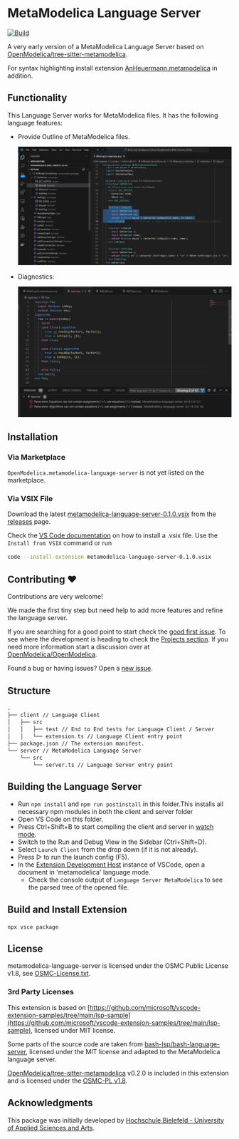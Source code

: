 # MetaModelica Language Server

[![Build](https://github.com/OpenModelica/metamodelica-language-server/actions/workflows/test.yml/badge.svg)](https://github.com/OpenModelica/metamodelica-language-server/actions/workflows/test.yml)

A very early version of a MetaModelica Language Server based on
[OpenModelica/tree-sitter-metamodelica](https://github.com/OpenModelica/tree-sitter-metamodelica).

For syntax highlighting install extension
[AnHeuermann.metamodelica](https://marketplace.visualstudio.com/items?itemName=AnHeuermann.metamodelica)
in addition.

## Functionality

This Language Server works for MetaModelica files. It has the following language
features:

  - Provide Outline of MetaModelica files.

    ![Outline](images/outline_demo.png)

  - Diagnostics:

    ![Diagnostics](images/problemMatching.png)

## Installation

### Via Marketplace

`OpenModelica.metamodelica-language-server` is not yet listed on the marketplace.

### Via VSIX File

Download the latest
[metamodelica-language-server-0.1.0.vsix](https://github.com/OpenModelica/metamodelica-language-server/releases/download/v0.1.0/metamodelica-language-server-0.1.0.vsix)
from the
[releases](https://github.com/OpenModelica/metamodelica-language-server/releases)
page.

Check the [VS Code documentation](https://code.visualstudio.com/docs/editor/extension-marketplace#_install-from-a-vsix)
on how to install a .vsix file.
Use the `Install from VSIX` command or run

```bash
code --install-extension metamodelica-language-server-0.1.0.vsix
```

## Contributing ❤️

Contributions are very welcome!

We made the first tiny step but need help to add more features and refine the
language server.

If you are searching for a good point to start
check the
[good first issue](https://github.com/OpenModelica/metamodelica-language-server/labels/good%20first%20issue).
To see where the development is heading to check the
[Projects section](https://github.com/OpenModelica/metamodelica-language-server/projects?query=is%3Aopen).
If you need more information start a discussion over at
[OpenModelica/OpenModelica](https://github.com/OpenModelica/OpenModelica).

Found a bug or having issues? Open a
[new issue](https://github.com/OpenModelica/metamodelica-language-server/issues/new/choose).

## Structure

```
.
├── client // Language Client
│   ├── src
│   │   ├── test // End to End tests for Language Client / Server
│   │   └── extension.ts // Language Client entry point
├── package.json // The extension manifest.
└── server // MetaModelica Language Server
    └── src
        └── server.ts // Language Server entry point
```

## Building the Language Server

  - Run `npm install` and `npm run postinstall` in this folder.This installs all
    necessary npm modules in both the client and server folder
  - Open VS Code on this folder.
  - Press Ctrl+Shift+B to start compiling the client and server in [watch
    mode](https://code.visualstudio.com/docs/editor/tasks#:~:text=The%20first%20entry%20executes,the%20HelloWorld.js%20file.).
  - Switch to the Run and Debug View in the Sidebar (Ctrl+Shift+D).
  - Select `Launch Client` from the drop down (if it is not already).
  - Press ▷ to run the launch config (F5).
  - In the [Extension Development
    Host](https://code.visualstudio.com/api/get-started/your-first-extension#:~:text=Then%2C%20inside%20the%20editor%2C%20press%20F5.%20This%20will%20compile%20and%20run%20the%20extension%20in%20a%20new%20Extension%20Development%20Host%20window.)
    instance of VSCode, open a document in 'metamodelica' language mode.
    - Check the console output of `Language Server MetaModelica` to see the parsed
      tree of the opened file.

## Build and Install Extension

```
npx vsce package
```

## License

metamodelica-language-server is licensed under the OSMC Public License v1.8, see
[OSMC-License.txt](./OSMC-License.txt).

### 3rd Party Licenses

This extension is based on
[https://github.com/microsoft/vscode-extension-samples/tree/main/lsp-sample](https://github.com/microsoft/vscode-extension-samples/tree/main/lsp-sample),
licensed under MIT license.

Some parts of the source code are taken from
[bash-lsp/bash-language-server](https://github.com/bash-lsp/bash-language-server),
licensed under the MIT license and adapted to the MetaModelica language server.

[OpenModelica/tree-sitter-metamodelica](https://github.com/OpenModelica/tree-sitter-metamodelica)
v0.2.0 is included in this extension and is licensed under the [OSMC-PL
v1.8](./server/OSMC-License.txt).

## Acknowledgments

This package was initially developed by
[Hochschule Bielefeld - University of Applied Sciences and Arts](hsbi.de).
